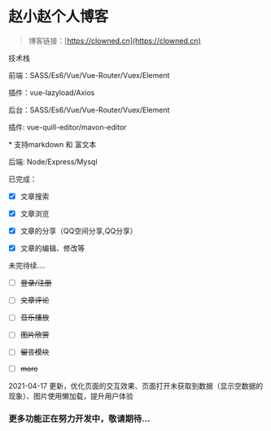 # 赵小赵个人博客

> 博客链接：[https://clowned.cn](https://clowned.cn)

技术栈

前端：SASS/Es6/Vue/Vue-Router/Vuex/Element

插件：vue-lazyload/Axios

后台：SASS/Es6/Vue/Vue-Router/Vuex/Element

插件: vue-quill-editor/mavon-editor

\* 支持markdown 和 富文本

后端: Node/Express/Mysql


已完成：

- [x] 文章搜索
- [x] 文章浏览
- [x] 文章的分享（QQ空间分享,QQ分享）
- [x] 文章的编辑、修改等


未完待续....

- [ ] ~~登录/注册~~
- [ ] ~~文章评论~~
- [ ] ~~音乐播放~~
- [ ] ~~图片欣赏~~
- [ ] ~~留言模块~~
- [ ] ~~more~~



2021-04-17 更新，优化页面的交互效果、页面打开未获取到数据（显示空数据的现象）、图片使用懒加载，提升用户体验



### 更多功能正在努力开发中，敬请期待...
